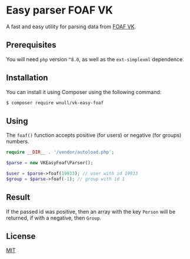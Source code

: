 # Easy parser FOAF VK

A fast and easy utility for parsing data from [FOAF VK](https://vk.com/foaf.php).

## Prerequisites

You will need `php` version `^8.0`, as well as the `ext-simplexml` dependence.

## Installation

You can install it using Composer using the following command:

```sh
$ composer require wnull/vk-easy-foaf
```

## Using

The `foaf()` function accepts positive (for users) or negative (for groups) numbers.

```php
require __DIR__ . '/vendor/autoload.php';

$parse = new VKEasyFoaf\Parser();

$user = $parse->foaf(19933); // user with id 19933
$group = $parse->foaf(-1); // group with id 1
```

## Result

If the passed id was positive, then an array with the key `Person` will be returned, if with a negative, then `Group`.

## License

[MIT](LICENSE)
